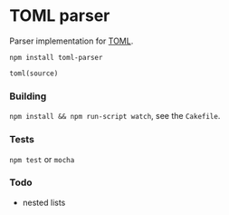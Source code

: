 TOML parser
===========

Parser implementation for [TOML](https://github.com/mojombo/toml).

    npm install toml-parser

    toml(source)

### Building

`npm install && npm run-script watch`, see the `Cakefile`.

### Tests

`npm test` or `mocha`

### Todo

- nested lists